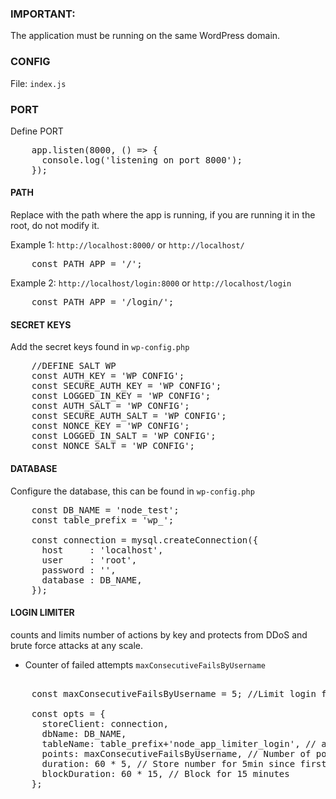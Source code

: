 ### IMPORTANT: 

The application must be running on the same WordPress domain.

### CONFIG

File: <code>index.js</code>

### PORT
Define PORT
<pre>
	app.listen(8000, () => {
	  console.log('listening on port 8000');
	});
</pre>

#### PATH

Replace with the path where the app is running, if you are running it in the root, do not modify it.


Example 1: <code>http://localhost:8000/</code> or <code>http://localhost/</code>
<pre>
	const PATH_APP = '/';
</pre>

Example 2: <code>http://localhost/login:8000</code> or <code>http://localhost/login</code>
<pre>
	const PATH_APP = '/login/';
</pre>

#### SECRET KEYS
Add the secret keys found in <code>wp-config.php</code>
<pre>
	//DEFINE SALT WP
	const AUTH_KEY = 'WP CONFIG';
	const SECURE_AUTH_KEY = 'WP CONFIG';
	const LOGGED_IN_KEY = 'WP CONFIG';
	const AUTH_SALT = 'WP CONFIG';
	const SECURE_AUTH_SALT = 'WP CONFIG';
	const NONCE_KEY = 'WP CONFIG';
	const LOGGED_IN_SALT = 'WP CONFIG';
	const NONCE_SALT = 'WP CONFIG';
</pre>


#### DATABASE
Configure the database, this can be found in <code>wp-config.php</code>

<pre>
	const DB_NAME = 'node_test';
	const table_prefix = 'wp_';

	const connection = mysql.createConnection({
	  host     : 'localhost',
	  user     : 'root',
	  password : '',
	  database : DB_NAME,
	});
</pre>

#### LOGIN LIMITER
counts and limits number of actions by key and protects from DDoS and brute force attacks at any scale.
* Counter of failed attempts <code>maxConsecutiveFailsByUsername</code>
<pre>

	const maxConsecutiveFailsByUsername = 5; //Limit login fails

	const opts = {
	  storeClient: connection,
	  dbName: DB_NAME,
	  tableName: table_prefix+'node_app_limiter_login', // all limiters store data in one table
	  points: maxConsecutiveFailsByUsername, // Number of points
	  duration: 60 * 5, // Store number for 5min since first fail
	  blockDuration: 60 * 15, // Block for 15 minutes
	};
</pre>